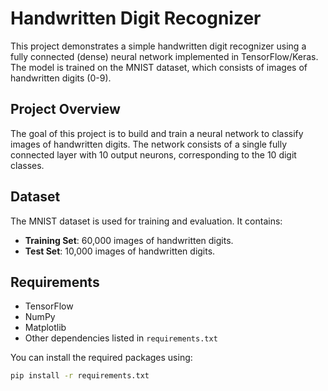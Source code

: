 # Handwritten Digit Recognizer

This project demonstrates a simple handwritten digit recognizer using a fully connected (dense) neural network implemented in TensorFlow/Keras. The model is trained on the MNIST dataset, which consists of images of handwritten digits (0-9).

## Project Overview

The goal of this project is to build and train a neural network to classify images of handwritten digits. The network consists of a single fully connected layer with 10 output neurons, corresponding to the 10 digit classes. 

## Dataset

The MNIST dataset is used for training and evaluation. It contains:
- **Training Set**: 60,000 images of handwritten digits.
- **Test Set**: 10,000 images of handwritten digits.

## Requirements

- TensorFlow
- NumPy
- Matplotlib
- Other dependencies listed in `requirements.txt`

You can install the required packages using:

```bash
pip install -r requirements.txt

